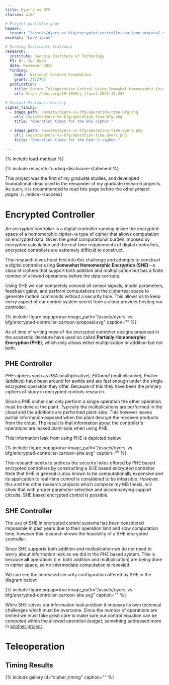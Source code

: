 ```yaml
---
title: Dyer's vs BFV
classes: wide

# Project portfolio page
header:
  teaser: "/assets/dyers-vs-bfg/encrypted-controller-cartoon-proposal.svg"
excerpt: "Lore ipsum"

# Funding Disclosure Statement
research:
  institute: Georgia Institute of Technology
  PI: Dr. Jun Ueda
  date: November 2022
  funding:
    body:  National Science Foundation
    grant: 2112793
  publication:
    title: Secure Teleoperation Control Using Somewhat Homomorphic Encryption
    url: https://doi.org/10.1016/j.ifacol.2022.11.247

# Minimal-Mistakes::Gallery
cipher_timing:
  - image_path: /assets/dyers-vs-bfg/operation-time-bfg.png
    url: /assets/dyers-vs-bfg/operation-time-bfg.png
    title: "Operation times for the BFG cipher."

  - image_path: /assets/dyers-vs-bfg/operation-time-dyers.png
    url: /assets/dyers-vs-bfg/operation-time-dyers.png
    title: "Operation times for the Dyer's cipher."

---
```


{% include load-mathjax %}


$\newcommand{\coloneqqf}{\mathrel{\vcenter{:}}=}$

{% include research-funding-disclosure-statement %}

This project was the first of my graduate studies, and developed foundational ideas used in the remainder of my graduate research projects. As such, it is recommended to read this page before the other *project pages*. 
{: .notice--success}



<!-- \\[
    u[k] = \Phi \xi[k] + \Psi \sigma[k] \coloneqqf f^{\text{SHE}}\left( \Phi, \xi[k], \Psi, \sigma[k]  \right)
\\] -->

# Encrypted Controller
An *encrypted controller* is a digital controller running inside the encrypted-space of a homomorphic cipher--a type of cipher that allows computation on encrypted data.
Given the great computational burden imposed by encrypted calculation and the real-time requirements of digital controllers, encrypted controllers are extremely difficult to construct.

This research dives head first into this challenge and attempts to construct a digital controller using **Somewhat Homomorphic Encryption (SHE)**--a class of ciphers that support both addition and multiplication but has a finite number of allowed operations before the data corrupts.

Using SHE we can completely conceal all sensor signals, model parameters, feedback gains, and perform computations in the ciphertext space to generate motion commands without a security hole.
This allows us to keep every aspect of our control system secret from a cloud provider hosting our controller.

{% include figure 
    popup=true 
    image_path="/assets/dyers-vs-bfg/encrypted-controller-cartoon-proposal.svg"
    caption="" %}

As of time of writing most of the encrypted controller designs proposed in the academic literature have used so called **Partially Homomorphic Encryption (PHE)**, which only allows either multiplication or addition but not both.

## PHE Controller
PHE ciphers such as *RSA* (multiplicative), *ElGamal* (multiplicative), *Paillier* (additive) have been around for awhile and are fast enough under the single encrypted operation they offer.
Because of this they have been the primary ciphers of study in encrypted controls research.

Since a PHE cipher can only perform a single operation the other operation must be done at the plant.
Typically the multiplications are performed in the cloud and the additions are performed plant-side.
This however leaves partial information exposed when the plant decrypt the received products from the cloud.
The result is that information about the controller's operations are leaked plant-side when using PHE.

This information leak from using PHE is depicted below:

{% include figure 
    popup=true 
    image_path="/assets/dyers-vs-bfg/encrypted-controller-cartoon-phe.svg"
    caption="" %}

This research seeks to address the security holes offered by PHE based encrypted controllers by constructing a SHE based encrypted controller.
Note that SHE in general is also known to be computationally expensive and its application to real-time control is considered to be infeasible. 
However, this and the other research projects which compose my MS thesis, will show that with proper parameter selection and accompanying support circuits, SHE based encrypted control is possible.

## SHE Controller
The use of SHE in encrypted control systems has been considered impossible in past years due to their operation limit and slow computation time, however this research shows the feasibility of a SHE encrypted controller.

Since SHE supports both addition and multiplication we do not need to worry about information leak as we did in the PHE based system.
This is because **all** operations (i.e. both addition and multiplication) are being done in cipher space, so no intermediate computation is revealed.

We can see the increased security configuration offered by SHE in the diagram below:

{% include figure 
    popup=true 
    image_path="/assets/dyers-vs-bfg/encrypted-controller-cartoon-she.svg"
    caption="" %}

While SHE solves our information leak problem it imposes its own technical challenges which must be overcome.
Since the number of operations are limited we must take great care to make sure our control equation can be computed within the allowed *operation budget*, something addressed more in [another project](/projects/rewrite-rules.md).

# Teleoperation


## Timing Results
{% include gallery 
    id="cipher_timing"
    caption="" %}

